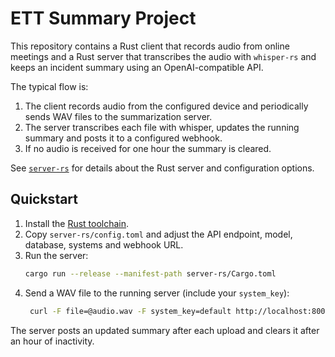 # ETT Summary Project

This repository contains a Rust client that records audio from online meetings and a Rust server that transcribes the audio with `whisper-rs` and keeps an incident summary using an OpenAI-compatible API.

The typical flow is:

1. The client records audio from the configured device and periodically sends WAV files to the summarization server.
2. The server transcribes each file with whisper, updates the running summary and posts it to a configured webhook.
3. If no audio is received for one hour the summary is cleared.

See [`server-rs`](server-rs/) for details about the Rust server and configuration options.

## Quickstart

1. Install the [Rust toolchain](https://www.rust-lang.org/tools/install).
2. Copy `server-rs/config.toml` and adjust the API endpoint, model, database, systems and webhook URL.
3. Run the server:
   ```bash
   cargo run --release --manifest-path server-rs/Cargo.toml
   ```
4. Send a WAV file to the running server (include your `system_key`):
   ```bash
    curl -F file=@audio.wav -F system_key=default http://localhost:8000/upload
   ```
The server posts an updated summary after each upload and clears it after an hour of inactivity.

